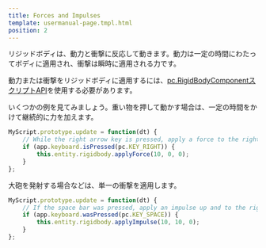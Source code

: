 ```yaml
---
title: Forces and Impulses
template: usermanual-page.tmpl.html
position: 2
---
```


リジッドボディは、動力と衝撃に反応して動きます。動力は一定の時間にわたってボディに適用され、衝撃は瞬時に適用される力です。

動力または衝撃をリジッドボディに適用するには、[pc.RigidBodyComponentスクリプトAPI][1]を使用する必要があります。

いくつかの例を見てみましょう。重い物を押して動かす場合は、一定の時間をかけて継続的に力を加えます。

```javascript
MyScript.prototype.update = function(dt) {
    // While the right arrow key is pressed, apply a force to the right
    if (app.keyboard.isPressed(pc.KEY_RIGHT)) {
        this.entity.rigidbody.applyForce(10, 0, 0);
    }
};
```

大砲を発射する場合などは、単一の衝撃を適用します。

```javascript
MyScript.prototype.update = function(dt) {
    // If the space bar was pressed, apply an impulse up and to the right
    if (app.keyboard.wasPressed(pc.KEY_SPACE)) {
        this.entity.rigidbody.applyImpulse(10, 10, 0);
    }
};
```

[1]: https://developer.playcanvas.com/en/api/pc.RigidBodyComponent.html

